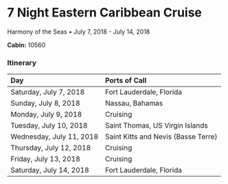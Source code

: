 # 7 Night Eastern Caribbean Cruise	

Harmony of the Seas • July 7, 2018 - July 14, 2018

**Cabin:** 10560

### Itinerary

| Day                     | Ports of Call	                      |
| :----------------------- | :---------------------------------- |
| Saturday, July 7, 2018   | Fort Lauderdale, Florida            |
| Sunday, July 8, 2018	   | Nassau, Bahamas                     |
| Monday, July 9, 2018	   | Cruising                            |
| Tuesday, July 10, 2018   | Saint Thomas, US Virgin Islands     |
| Wednesday, July 11, 2018 | Saint Kitts and Nevis (Basse Terre) | 
| Thursday, July 12, 2018  | Cruising                            |
| Friday, July 13, 2018    | Cruising                            |
| Saturday, July 14, 2018  | Fort Lauderdale, Florida            |
